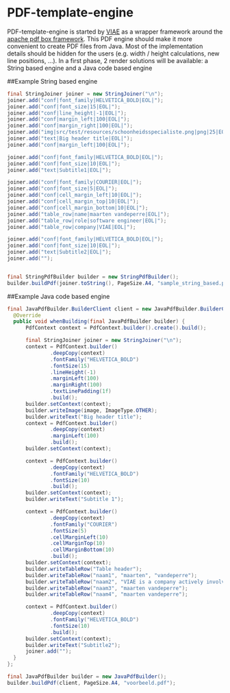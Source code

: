 PDF-template-engine
===================================================
PDF-template-engine is started by [VIAE](http://viae-it.com/) as a wrapper framework around the [apache pdf box framework](https://pdfbox.apache.org/). 
This PDF engine should make it more convenient to create PDF files from Java.
Most of the implementation details should be hidden for the users (e.g. width / height calculations, new line positions, ...).
In a first phase, 2 render solutions will be available: a String based engine and a Java code based engine

##Example String based engine
```java
final StringJoiner joiner = new StringJoiner("\n");
joiner.add("conf|font_family|HELVETICA_BOLD|EOL|");
joiner.add("conf|font_size|15|EOL|");
joiner.add("conf|line_height|-1|EOL|");
joiner.add("conf|margin_left|100|EOL|");
joiner.add("conf|margin_right|100|EOL|");
joiner.add("img|src/test/resources/schoonheidsspecialiste.png|png|25|EOL|");
joiner.add("text|Big header title|EOL|");
joiner.add("conf|margin_left|100|EOL|");

joiner.add("conf|font_family|HELVETICA_BOLD|EOL|");
joiner.add("conf|font_size|10|EOL|");
joiner.add("text|Subtitle1|EOL|");

joiner.add("conf|font_family|COURIER|EOL|");
joiner.add("conf|font_size|5|EOL|");
joiner.add("conf|cell_margin_left|10|EOL|");
joiner.add("conf|cell_margin_top|10|EOL|");
joiner.add("conf|cell_margin_bottom|10|EOL|");
joiner.add("table_row|name|maarten vandeperre|EOL|");
joiner.add("table_row|role|software engineer|EOL|");
joiner.add("table_row|company|VIAE|EOL|");

joiner.add("conf|font_family|HELVETICA_BOLD|EOL|");
joiner.add("conf|font_size|10|EOL|");
joiner.add("text|Subtitle2|EOL|");
joiner.add("");


final StringPdfBuilder builder = new StringPdfBuilder();
builder.buildPdf(joiner.toString(), PageSize.A4, "sample_string_based.pdf");
```

##Example Java code based engine
```java
final JavaPdfBuilder.BuilderClient client = new JavaPdfBuilder.BuilderClient() {
  @Override
  public void whenBuilding(final JavaPdfBuilder builder) {
      PdfContext context = PdfContext.builder().create().build();

      final StringJoiner joiner = new StringJoiner("\n");
      context = PdfContext.builder()
              .deepCopy(context)
              .fontFamily("HELVETICA_BOLD")
              .fontSize(15)
              .lineHeight(-1)
              .marginLeft(100)
              .marginRight(100)
              .textLinePadding(1f)
              .build();
      builder.setContext(context);
      builder.writeImage(image, ImageType.OTHER);
      builder.writeText("Big header title");
      context = PdfContext.builder()
              .deepCopy(context)
              .marginLeft(100)
              .build();
      builder.setContext(context);

      context = PdfContext.builder()
              .deepCopy(context)
              .fontFamily("HELVETICA_BOLD")
              .fontSize(10)
              .build();
      builder.setContext(context);
      builder.writeText("Subtitle 1");

      context = PdfContext.builder()
              .deepCopy(context)
              .fontFamily("COURIER")
              .fontSize(5)
              .cellMarginLeft(10)
              .cellMarginTop(10)
              .cellMarginBottom(10)
              .build();
      builder.setContext(context);
      builder.writeTableRow("Table header");
      builder.writeTableRow("naam1", "maarten", "vandeperre");
      builder.writeTableRow("naam2", "VIAE is a company actively involved in IT development (going from mobile applications and webdevelopmen to providing libraries like the pdf rendering engine. It is founded by Maarten Vandeperre (software engineer, Gent).");
      builder.writeTableRow("naam3", "maarten vandeperre");
      builder.writeTableRow("naam4", "maarten vandeperre");

      context = PdfContext.builder()
              .deepCopy(context)
              .fontFamily("HELVETICA_BOLD")
              .fontSize(10)
              .build();
      builder.setContext(context);
      builder.writeText("Subtitle2");
      joiner.add("");
  }
};

final JavaPdfBuilder builder = new JavaPdfBuilder();
builder.buildPdf(client, PageSize.A4, "voorbeeld.pdf");
```
